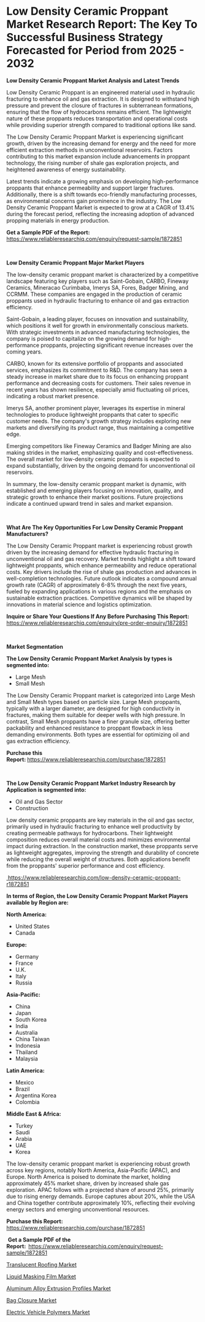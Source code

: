 <p><h1>Low Density Ceramic Proppant Market Research Report: The Key To Successful Business Strategy Forecasted for Period from 2025 - 2032</h1></p><p><strong>Low Density Ceramic Proppant Market Analysis and Latest Trends</strong></p>
<p><p>Low Density Ceramic Proppant is an engineered material used in hydraulic fracturing to enhance oil and gas extraction. It is designed to withstand high pressure and prevent the closure of fractures in subterranean formations, ensuring that the flow of hydrocarbons remains efficient. The lightweight nature of these proppants reduces transportation and operational costs while providing superior strength compared to traditional options like sand.</p><p>The Low Density Ceramic Proppant Market is experiencing significant growth, driven by the increasing demand for energy and the need for more efficient extraction methods in unconventional reservoirs. Factors contributing to this market expansion include advancements in proppant technology, the rising number of shale gas exploration projects, and heightened awareness of energy sustainability.</p><p>Latest trends indicate a growing emphasis on developing high-performance proppants that enhance permeability and support larger fractures. Additionally, there is a shift towards eco-friendly manufacturing processes, as environmental concerns gain prominence in the industry. The Low Density Ceramic Proppant Market is expected to grow at a CAGR of 13.4% during the forecast period, reflecting the increasing adoption of advanced propping materials in energy production.</p></p>
<p><strong>Get a Sample PDF of the Report:&nbsp;</strong> <a href="https://www.reliableresearchiq.com/enquiry/request-sample/1872851?utm_campaign=1087&utm_medium=2&utm_source=Github&utm_content=ia&utm_term=31032025&utm_id=low-density-ceramic-proppant">https://www.reliableresearchiq.com/enquiry/request-sample/1872851</a></p>
<p>&nbsp;</p>
<p><strong>Low Density Ceramic Proppant Major Market Players</strong></p>
<p><p>The low-density ceramic proppant market is characterized by a competitive landscape featuring key players such as Saint-Gobain, CARBO, Fineway Ceramics, Mineracao Curimbaba, Imerys SA, Fores, Badger Mining, and CCRMM. These companies are engaged in the production of ceramic proppants used in hydraulic fracturing to enhance oil and gas extraction efficiency.</p><p>Saint-Gobain, a leading player, focuses on innovation and sustainability, which positions it well for growth in environmentally conscious markets. With strategic investments in advanced manufacturing technologies, the company is poised to capitalize on the growing demand for high-performance proppants, projecting significant revenue increases over the coming years.</p><p>CARBO, known for its extensive portfolio of proppants and associated services, emphasizes its commitment to R&D. The company has seen a steady increase in market share due to its focus on enhancing proppant performance and decreasing costs for customers. Their sales revenue in recent years has shown resilience, especially amid fluctuating oil prices, indicating a robust market presence.</p><p>Imerys SA, another prominent player, leverages its expertise in mineral technologies to produce lightweight proppants that cater to specific customer needs. The company's growth strategy includes exploring new markets and diversifying its product range, thus maintaining a competitive edge.</p><p>Emerging competitors like Fineway Ceramics and Badger Mining are also making strides in the market, emphasizing quality and cost-effectiveness. The overall market for low-density ceramic proppants is expected to expand substantially, driven by the ongoing demand for unconventional oil reservoirs.</p><p>In summary, the low-density ceramic proppant market is dynamic, with established and emerging players focusing on innovation, quality, and strategic growth to enhance their market positions. Future projections indicate a continued upward trend in sales and market expansion.</p></p>
<p>&nbsp;</p>
<p><strong>What Are The Key Opportunities For Low Density Ceramic Proppant Manufacturers?</strong></p>
<p><p>The Low Density Ceramic Proppant market is experiencing robust growth driven by the increasing demand for effective hydraulic fracturing in unconventional oil and gas recovery. Market trends highlight a shift toward lightweight proppants, which enhance permeability and reduce operational costs. Key drivers include the rise of shale gas production and advances in well-completion technologies. Future outlook indicates a compound annual growth rate (CAGR) of approximately 6-8% through the next five years, fueled by expanding applications in various regions and the emphasis on sustainable extraction practices. Competitive dynamics will be shaped by innovations in material science and logistics optimization.</p></p>
<p><strong>Inquire or Share Your Questions If Any Before Purchasing This Report:</strong> <a href="https://www.reliableresearchiq.com/enquiry/pre-order-enquiry/1872851?utm_campaign=1087&utm_medium=2&utm_source=Github&utm_content=ia&utm_term=31032025&utm_id=low-density-ceramic-proppant">https://www.reliableresearchiq.com/enquiry/pre-order-enquiry/1872851</a></p>
<p>&nbsp;</p>
<p><strong>Market Segmentation</strong></p>
<p><strong>The Low Density Ceramic Proppant Market Analysis by types is segmented into:</strong></p>
<p><ul><li>Large Mesh</li><li>Small Mesh</li></ul></p>
<p><p>The Low Density Ceramic Proppant market is categorized into Large Mesh and Small Mesh types based on particle size. Large Mesh proppants, typically with a larger diameter, are designed for high conductivity in fractures, making them suitable for deeper wells with high pressure. In contrast, Small Mesh proppants have a finer granule size, offering better packability and enhanced resistance to proppant flowback in less demanding environments. Both types are essential for optimizing oil and gas extraction efficiency.</p></p>
<p><strong>Purchase this Report:&nbsp;</strong><a href="https://www.reliableresearchiq.com/purchase/1872851?utm_campaign=1087&utm_medium=2&utm_source=Github&utm_content=ia&utm_term=31032025&utm_id=low-density-ceramic-proppant">https://www.reliableresearchiq.com/purchase/1872851</a></p>
<p>&nbsp;</p>
<p><strong>The Low Density Ceramic Proppant Market Industry Research by Application is segmented into:</strong></p>
<p><ul><li>Oil and Gas Sector</li><li>Construction</li></ul></p>
<p><p>Low density ceramic proppants are key materials in the oil and gas sector, primarily used in hydraulic fracturing to enhance well productivity by creating permeable pathways for hydrocarbons. Their lightweight composition reduces overall material costs and minimizes environmental impact during extraction. In the construction market, these proppants serve as lightweight aggregates, improving the strength and durability of concrete while reducing the overall weight of structures. Both applications benefit from the proppants' superior performance and cost efficiency.</p></p>
<p><a href="https://www.reliableresearchiq.com/low-density-ceramic-proppant-r1872851?utm_campaign=1087&utm_medium=2&utm_source=Github&utm_content=ia&utm_term=31032025&utm_id=low-density-ceramic-proppant">&nbsp;https://www.reliableresearchiq.com/low-density-ceramic-proppant-r1872851</a></p>
<p><strong>In terms of Region, the Low Density Ceramic Proppant Market Players available by Region are:</strong></p>
<p>
    <p> <strong> North America: </strong>
        <ul>
            <li>United States</li>
            <li>Canada</li>
        </ul>
        </p> 
    <p> <strong> Europe: </strong>
        <ul>
            <li>Germany</li>
            <li>France</li>
            <li>U.K.</li>
            <li>Italy</li>
            <li>Russia</li>
        </ul>
        </p> 
    <p> <strong> Asia-Pacific: </strong>
        <ul>
            <li>China</li>
            <li>Japan</li>
            <li>South Korea</li>
            <li>India</li>
            <li>Australia</li>
            <li>China Taiwan</li>
            <li>Indonesia</li>
            <li>Thailand</li>
            <li>Malaysia</li>
        </ul>
        </p> 
    <p> <strong> Latin America: </strong>
        <ul>
            <li>Mexico</li>
            <li>Brazil</li>
            <li>Argentina Korea</li>
            <li>Colombia</li>
        </ul>
        </p> 
    <p> <strong> Middle East & Africa: </strong>
        <ul>
            <li>Turkey</li>
            <li>Saudi</li>
            <li>Arabia</li>
            <li>UAE</li>
            <li>Korea</li>
        </ul>
    </p>
    </p>
<p><p>The low-density ceramic proppant market is experiencing robust growth across key regions, notably North America, Asia-Pacific (APAC), and Europe. North America is poised to dominate the market, holding approximately 45% market share, driven by increased shale gas exploration. APAC follows with a projected share of around 25%, primarily due to rising energy demands. Europe captures about 20%, while the USA and China together contribute approximately 10%, reflecting their evolving energy sectors and emerging unconventional resources. </p></p>
<p><strong>Purchase this Report: </strong><a href="https://www.reliableresearchiq.com/purchase/1872851?utm_campaign=1087&utm_medium=2&utm_source=Github&utm_content=ia&utm_term=31032025&utm_id=low-density-ceramic-proppant">https://www.reliableresearchiq.com/purchase/1872851</a></p>
<p>&nbsp;<strong>Get a Sample PDF of the Report:&nbsp;&nbsp;</strong><a href="https://www.reliableresearchiq.com/enquiry/request-sample/1872851?utm_campaign=1087&utm_medium=2&utm_source=Github&utm_content=ia&utm_term=31032025&utm_id=low-density-ceramic-proppant">https://www.reliableresearchiq.com/enquiry/request-sample/1872851</a></p>
<p><strong></strong></p>
<p><p><a href="https://github.com/linnuripat/Market-Research-Report-List-1/blob/main/translucent-roofing-market.md?utm_campaign=1087&utm_medium=2&utm_source=Github&utm_content=ia&utm_term=31032025&utm_id=low-density-ceramic-proppant">Translucent Roofing Market</a></p><p><a href="https://github.com/larotnanonhx/Market-Research-Report-List-1/blob/main/liquid-masking-film-market.md?utm_campaign=1087&utm_medium=2&utm_source=Github&utm_content=ia&utm_term=31032025&utm_id=low-density-ceramic-proppant">Liquid Masking Film Market</a></p><p><a href="https://github.com/borsiflorsfa/Market-Research-Report-List-1/blob/main/aluminum-alloy-extrusion-profiles-market.md?utm_campaign=1087&utm_medium=2&utm_source=Github&utm_content=ia&utm_term=31032025&utm_id=low-density-ceramic-proppant">Aluminum Alloy Extrusion Profiles Market</a></p><p><a href="https://github.com/bibzmuiko/Market-Research-Report-List-1/blob/main/bag-closure-market.md?utm_campaign=1087&utm_medium=2&utm_source=Github&utm_content=ia&utm_term=31032025&utm_id=low-density-ceramic-proppant">Bag Closure Market</a></p><p><a href="https://github.com/kelttnandan9/Market-Research-Report-List-1/blob/main/electric-vehicle-polymers-market.md?utm_campaign=1087&utm_medium=2&utm_source=Github&utm_content=ia&utm_term=31032025&utm_id=low-density-ceramic-proppant">Electric Vehicle Polymers Market</a></p></p>